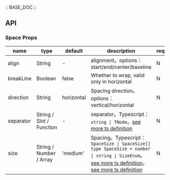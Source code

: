 :: BASE_DOC ::

## API
### Space Props

name | type | default | description | required
-- | -- | -- | -- | --
align | String | - | alignment。options：start/end/center/baseline | N
breakLine | Boolean | false | Whether to wrap, valid only in horizontal | N
direction | String | horizontal | Spacing direction。options：vertical/horizontal | N
separator | String / Slot / Function | - | separator。Typescript：`string \| TNode`。[see more ts definition](https://github.com/Tencent/tdesign-vue-next/blob/develop/src/common.ts) | N
size | String / Number / Array | 'medium' | Spacing。Typescript：`SpaceSize \| SpaceSize[]` `type SpaceSize = number \| string \| SizeEnum`。[see more ts definition](https://github.com/Tencent/tdesign-vue-next/blob/develop/src/common.ts)。[see more ts definition](https://github.com/Tencent/tdesign-vue-next/tree/develop/src/space/type.ts) | N
